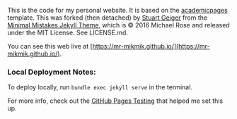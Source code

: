 This is the code for my personal website. It is based on the [academicpages](https://github.com/academicpages/academicpages.github.io) template.
This was forked (then detached) by [Stuart Geiger](https://github.com/staeiou) from the [Minimal Mistakes Jekyll Theme](https://mmistakes.github.io/minimal-mistakes/), which is © 2016 Michael Rose and released under the MIT License. See LICENSE.md.

You can see this web live at [https://mr-mikmik.github.io/](https://mr-mikmik.github.io/).

### Local Deployment Notes:
To deploy locally, run `bundle exec jekyll serve` in the terminal.

For more info, check out the [GitHub Pages Testing](hhttps://docs.github.com/en/pages/setting-up-a-github-pages-site-with-jekyll/testing-your-github-pages-site-locally-with-jekyll) that helped me set this up.
